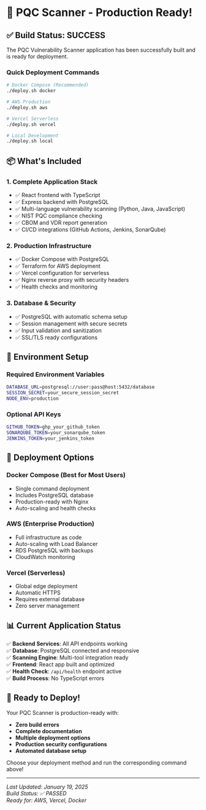 # 🚀 PQC Scanner - Production Ready!

## ✅ Build Status: SUCCESS

The PQC Vulnerability Scanner application has been successfully built and is ready for deployment.

### **Quick Deployment Commands**

```bash
# Docker Compose (Recommended)
./deploy.sh docker

# AWS Production 
./deploy.sh aws

# Vercel Serverless
./deploy.sh vercel

# Local Development
./deploy.sh local
```

## 📦 What's Included

### **1. Complete Application Stack**
- ✅ React frontend with TypeScript
- ✅ Express backend with PostgreSQL
- ✅ Multi-language vulnerability scanning (Python, Java, JavaScript)
- ✅ NIST PQC compliance checking
- ✅ CBOM and VDR report generation
- ✅ CI/CD integrations (GitHub Actions, Jenkins, SonarQube)

### **2. Production Infrastructure**
- ✅ Docker Compose with PostgreSQL
- ✅ Terraform for AWS deployment
- ✅ Vercel configuration for serverless
- ✅ Nginx reverse proxy with security headers
- ✅ Health checks and monitoring

### **3. Database & Security**
- ✅ PostgreSQL with automatic schema setup
- ✅ Session management with secure secrets
- ✅ Input validation and sanitization
- ✅ SSL/TLS ready configurations

## 🔧 Environment Setup

### **Required Environment Variables**
```bash
DATABASE_URL=postgresql://user:pass@host:5432/database
SESSION_SECRET=your_secure_session_secret
NODE_ENV=production
```

### **Optional API Keys** 
```bash
GITHUB_TOKEN=ghp_your_github_token
SONARQUBE_TOKEN=your_sonarqube_token
JENKINS_TOKEN=your_jenkins_token
```

## 🎯 Deployment Options

### **Docker Compose (Best for Most Users)**
- Single command deployment
- Includes PostgreSQL database
- Production-ready with Nginx
- Auto-scaling and health checks

### **AWS (Enterprise Production)**
- Full infrastructure as code
- Auto-scaling with Load Balancer
- RDS PostgreSQL with backups
- CloudWatch monitoring

### **Vercel (Serverless)**
- Global edge deployment
- Automatic HTTPS
- Requires external database
- Zero server management

## 📊 Current Application Status

✅ **Backend Services**: All API endpoints working  
✅ **Database**: PostgreSQL connected and responsive  
✅ **Scanning Engine**: Multi-tool integration ready  
✅ **Frontend**: React app built and optimized  
✅ **Health Check**: `/api/health` endpoint active  
✅ **Build Process**: No TypeScript errors  

## 🚀 Ready to Deploy!

Your PQC Scanner is production-ready with:

- **Zero build errors**
- **Complete documentation**
- **Multiple deployment options**
- **Production security configurations**
- **Automated database setup**

Choose your deployment method and run the corresponding command above!

---

*Last Updated: January 19, 2025*  
*Build Status: ✅ PASSED*  
*Ready for: AWS, Vercel, Docker*